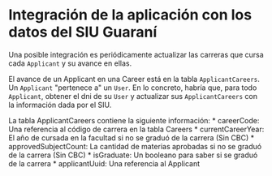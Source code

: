 # Integración de la aplicación con los datos del SIU Guaraní

Una posible integración es periódicamente actualizar las carreras que 
cursa cada `Applicant` y su avance en ellas.

El avance de un Applicant en una Career está en la tabla `ApplicantCareers`. 
Un `Applicant` "pertenece a" un `User`. En lo concreto, habría que, para todo 
`Applicant`, obtener el dni de su `User` y actualizar sus `ApplicantCareers` 
con la información dada por el SIU.

La tabla ApplicantCareers contiene la siguiente información:
    * careerCode: Una referencia al código de carrera en la tabla Careers
    * currentCareerYear: El año de cursada en la facultad si no se graduó de la carrera (Sin CBC)
    * approvedSubjectCount: La cantidad de materias aprobadas si no se graduó de la carrera (Sin CBC)
    * isGraduate: Un booleano para saber si se graduó de la carrera
    * applicantUuid: Una referencia al Applicant
